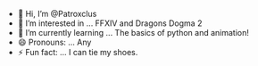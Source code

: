 - 👋 Hi, I’m @Patroxclus
- 👀 I’m interested in ... FFXIV and Dragons Dogma 2
- 🌱 I’m currently learning ... The basics of python and animation!
- 😄 Pronouns: ... Any
- ⚡ Fun fact: ... I can tie my shoes. 

<!---
Patroxclus/Patroxclus is a ✨ special ✨ repository because its `README.md` (this file) appears on your GitHub profile.
You can click the Preview link to take a look at your changes.
--->
